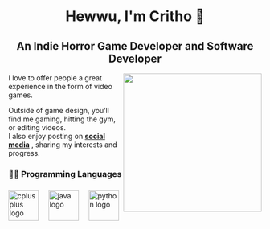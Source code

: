 <h1 align="center">
  Hewwu, I'm Critho 🦕
</h1>
<h2 align="center">An Indie Horror Game Developer and Software Developer</h2>

<img align="right" height="275" src="https://cdn.discordapp.com/attachments/1226932993743126570/1423046642059444275/CHISATO_ICON.jpeg?ex=68dee2f6&is=68dd9176&hm=4ae6ed78d48bc9fb332b0be4aaaff9ec985d11280b323a29d438672827fb679b&"/>


<p>I love to offer people a great experience in the form of video games.

Outside of game design, you’ll find me gaming, hitting the gym, or editing videos. <br> I also enjoy posting on [**social media**](https://www.youtube.com/@critho) , sharing my interests and progress.</p>

   <h3 align="left">👨‍💻 Programming Languages</h3>

###

<div align="left">
  <img src="https://cdn.jsdelivr.net/gh/devicons/devicon/icons/cplusplus/cplusplus-original.svg" height="60" alt="cplusplus logo"  />
  <img width="12" />
  <img src="https://cdn.jsdelivr.net/gh/devicons/devicon/icons/java/java-original.svg" height="60" alt="java logo"  />
  <img width="12" />
  <img src="https://cdn.jsdelivr.net/gh/devicons/devicon/icons/python/python-original.svg" height="60" alt="python logo"  />
  <img width="12" />
</div>

###
